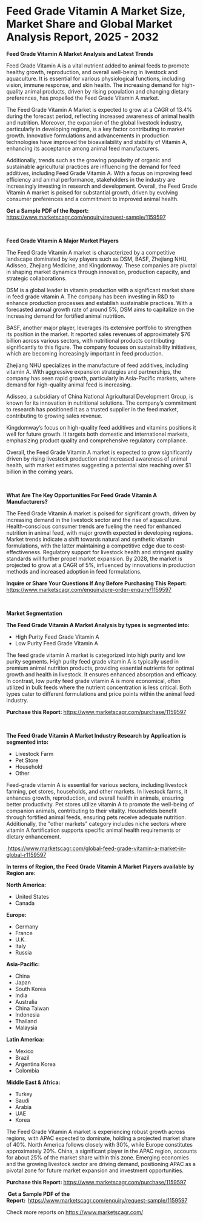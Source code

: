 <p><h1>Feed Grade Vitamin A Market Size, Market Share and Global Market Analysis Report, 2025 - 2032</h1></p><p><strong>Feed Grade Vitamin A Market Analysis and Latest Trends</strong></p>
<p><p>Feed Grade Vitamin A is a vital nutrient added to animal feeds to promote healthy growth, reproduction, and overall well-being in livestock and aquaculture. It is essential for various physiological functions, including vision, immune response, and skin health. The increasing demand for high-quality animal products, driven by rising population and changing dietary preferences, has propelled the Feed Grade Vitamin A market.</p><p>The Feed Grade Vitamin A Market is expected to grow at a CAGR of 13.4% during the forecast period, reflecting increased awareness of animal health and nutrition. Moreover, the expansion of the global livestock industry, particularly in developing regions, is a key factor contributing to market growth. Innovative formulations and advancements in production technologies have improved the bioavailability and stability of Vitamin A, enhancing its acceptance among animal feed manufacturers.</p><p>Additionally, trends such as the growing popularity of organic and sustainable agricultural practices are influencing the demand for feed additives, including Feed Grade Vitamin A. With a focus on improving feed efficiency and animal performance, stakeholders in the industry are increasingly investing in research and development. Overall, the Feed Grade Vitamin A market is poised for substantial growth, driven by evolving consumer preferences and a commitment to improved animal health.</p></p>
<p><strong>Get a Sample PDF of the Report:&nbsp;</strong> <a href="https://www.marketscagr.com/enquiry/request-sample/1159597?utm_campaign=3460&utm_medium=2&utm_source=Github&utm_content=ia&utm_term=22032025&utm_id=feed-grade-vitamin-a">https://www.marketscagr.com/enquiry/request-sample/1159597</a></p>
<p>&nbsp;</p>
<p><strong>Feed Grade Vitamin A Major Market Players</strong></p>
<p><p>The Feed Grade Vitamin A market is characterized by a competitive landscape dominated by key players such as DSM, BASF, Zhejiang NHU, Adisseo, Zhejiang Medicine, and Kingdomway. These companies are pivotal in shaping market dynamics through innovation, production capacity, and strategic collaborations.</p><p>DSM is a global leader in vitamin production with a significant market share in feed grade vitamin A. The company has been investing in R&D to enhance production processes and establish sustainable practices. With a forecasted annual growth rate of around 5%, DSM aims to capitalize on the increasing demand for fortified animal nutrition.</p><p>BASF, another major player, leverages its extensive portfolio to strengthen its position in the market. It reported sales revenues of approximately $76 billion across various sectors, with nutritional products contributing significantly to this figure. The company focuses on sustainability initiatives, which are becoming increasingly important in feed production.</p><p>Zhejiang NHU specializes in the manufacture of feed additives, including vitamin A. With aggressive expansion strategies and partnerships, the company has seen rapid growth, particularly in Asia-Pacific markets, where demand for high-quality animal feed is increasing. </p><p>Adisseo, a subsidiary of China National Agricultural Development Group, is known for its innovation in nutritional solutions. The company’s commitment to research has positioned it as a trusted supplier in the feed market, contributing to growing sales revenue.</p><p>Kingdomway’s focus on high-quality feed additives and vitamins positions it well for future growth. It targets both domestic and international markets, emphasizing product quality and comprehensive regulatory compliance.</p><p>Overall, the Feed Grade Vitamin A market is expected to grow significantly driven by rising livestock production and increased awareness of animal health, with market estimates suggesting a potential size reaching over $1 billion in the coming years.</p></p>
<p>&nbsp;</p>
<p><strong>What Are The Key Opportunities For Feed Grade Vitamin A Manufacturers?</strong></p>
<p><p>The Feed Grade Vitamin A market is poised for significant growth, driven by increasing demand in the livestock sector and the rise of aquaculture. Health-conscious consumer trends are fueling the need for enhanced nutrition in animal feed, with major growth expected in developing regions. Market trends indicate a shift towards natural and synthetic vitamin formulations, with the latter maintaining a competitive edge due to cost-effectiveness. Regulatory support for livestock health and stringent quality standards will further propel market expansion. By 2028, the market is projected to grow at a CAGR of 5%, influenced by innovations in production methods and increased adoption in feed formulations.</p></p>
<p><strong>Inquire or Share Your Questions If Any Before Purchasing This Report:</strong> <a href="https://www.marketscagr.com/enquiry/pre-order-enquiry/1159597?utm_campaign=3460&utm_medium=2&utm_source=Github&utm_content=ia&utm_term=22032025&utm_id=feed-grade-vitamin-a">https://www.marketscagr.com/enquiry/pre-order-enquiry/1159597</a></p>
<p>&nbsp;</p>
<p><strong>Market Segmentation</strong></p>
<p><strong>The Feed Grade Vitamin A Market Analysis by types is segmented into:</strong></p>
<p><ul><li>High Purity Feed Grade Vitamin A</li><li>Low Purity Feed Grade Vitamin A</li></ul></p>
<p><p>The feed grade vitamin A market is categorized into high purity and low purity segments. High purity feed grade vitamin A is typically used in premium animal nutrition products, providing essential nutrients for optimal growth and health in livestock. It ensures enhanced absorption and efficacy. In contrast, low purity feed grade vitamin A is more economical, often utilized in bulk feeds where the nutrient concentration is less critical. Both types cater to different formulations and price points within the animal feed industry.</p></p>
<p><strong>Purchase this Report:&nbsp;</strong><a href="https://www.marketscagr.com/purchase/1159597?utm_campaign=3460&utm_medium=2&utm_source=Github&utm_content=ia&utm_term=22032025&utm_id=feed-grade-vitamin-a">https://www.marketscagr.com/purchase/1159597</a></p>
<p>&nbsp;</p>
<p><strong>The Feed Grade Vitamin A Market Industry Research by Application is segmented into:</strong></p>
<p><ul><li>Livestock Farm</li><li>Pet Store</li><li>Household</li><li>Other</li></ul></p>
<p><p>Feed-grade vitamin A is essential for various sectors, including livestock farming, pet stores, households, and other markets. In livestock farms, it enhances growth, reproduction, and overall health in animals, ensuring better productivity. Pet stores utilize vitamin A to promote the well-being of companion animals, contributing to their vitality. Households benefit through fortified animal feeds, ensuring pets receive adequate nutrition. Additionally, the "other markets" category includes niche sectors where vitamin A fortification supports specific animal health requirements or dietary enhancement.</p></p>
<p><a href="https://www.marketscagr.com/global-feed-grade-vitamin-a-market-in-global-r1159597?utm_campaign=3460&utm_medium=2&utm_source=Github&utm_content=ia&utm_term=22032025&utm_id=feed-grade-vitamin-a">&nbsp;https://www.marketscagr.com/global-feed-grade-vitamin-a-market-in-global-r1159597</a></p>
<p><strong>In terms of Region, the Feed Grade Vitamin A Market Players available by Region are:</strong></p>
<p>
    <p> <strong> North America: </strong>
        <ul>
            <li>United States</li>
            <li>Canada</li>
        </ul>
        </p> 
    <p> <strong> Europe: </strong>
        <ul>
            <li>Germany</li>
            <li>France</li>
            <li>U.K.</li>
            <li>Italy</li>
            <li>Russia</li>
        </ul>
        </p> 
    <p> <strong> Asia-Pacific: </strong>
        <ul>
            <li>China</li>
            <li>Japan</li>
            <li>South Korea</li>
            <li>India</li>
            <li>Australia</li>
            <li>China Taiwan</li>
            <li>Indonesia</li>
            <li>Thailand</li>
            <li>Malaysia</li>
        </ul>
        </p> 
    <p> <strong> Latin America: </strong>
        <ul>
            <li>Mexico</li>
            <li>Brazil</li>
            <li>Argentina Korea</li>
            <li>Colombia</li>
        </ul>
        </p> 
    <p> <strong> Middle East & Africa: </strong>
        <ul>
            <li>Turkey</li>
            <li>Saudi</li>
            <li>Arabia</li>
            <li>UAE</li>
            <li>Korea</li>
        </ul>
    </p>
    </p>
<p><p>The Feed Grade Vitamin A market is experiencing robust growth across regions, with APAC expected to dominate, holding a projected market share of 40%. North America follows closely with 30%, while Europe constitutes approximately 20%. China, a significant player in the APAC region, accounts for about 25% of the market share within this zone. Emerging economies and the growing livestock sector are driving demand, positioning APAC as a pivotal zone for future market expansion and investment opportunities.</p></p>
<p><strong>Purchase this Report: </strong><a href="https://www.marketscagr.com/purchase/1159597?utm_campaign=3460&utm_medium=2&utm_source=Github&utm_content=ia&utm_term=22032025&utm_id=feed-grade-vitamin-a">https://www.marketscagr.com/purchase/1159597</a></p>
<p>&nbsp;<strong>Get a Sample PDF of the Report:&nbsp;&nbsp;</strong><a href="https://www.marketscagr.com/enquiry/request-sample/1159597?utm_campaign=3460&utm_medium=2&utm_source=Github&utm_content=ia&utm_term=22032025&utm_id=feed-grade-vitamin-a">https://www.marketscagr.com/enquiry/request-sample/1159597</a></p>
<p><strong></strong></p>
<p>Check more reports on <a href="https://www.marketscagr.com/?utm_campaign=3460&utm_medium=2&utm_source=Github&utm_content=ia&utm_term=22032025&utm_id=feed-grade-vitamin-a">https://www.marketscagr.com/</a></p>